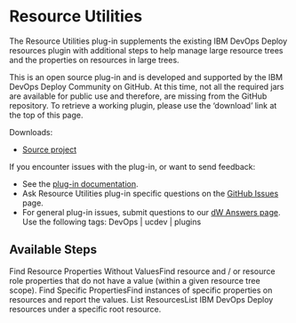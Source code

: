
# Resource Utilities

The Resource Utilities plug-in supplements the existing IBM DevOps Deploy resources plugin with additional steps to help manage large resource trees and the properties on resources in large trees.

This is an open source plug-in and is developed and supported by the IBM DevOps Deploy Community on GitHub. At this time, not all the required jars are available for public use and therefore, are missing from the GitHub repository. To retrieve a working plugin, please use the ‘download’ link at the top of this page.

Downloads:

* [Source project](https://github.com/IBM-UrbanCode/Resource-Utilities-UCD)

If you encounter issues with the plug-in, or want to send feedback:

* See the [plug-in documentation](https://github.com/IBM-UrbanCode/Resource-Utilities-UCD/tree/master/doc).
* Ask Resource Utilities plug-in specific questions on the [GitHub Issues](https://github.com/IBM-UrbanCode/Resource-Utilities-UCD/issues) page.
* For general plug-in issues, submit questions to our [dW Answers page](https://community.ibm.com/community/user/wasdevops/urbancode-discussion). Use the following tags: DevOps | ucdev | plugins


## Available Steps

Find Resource Properties Without ValuesFind resource and / or resource role properties that do not have a value (within a given resource tree scope). Find Specific PropertiesFind instances of specific properties on resources and report the values. List ResourcesList IBM DevOps Deploy resources under a specific root resource.


